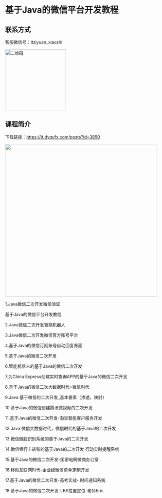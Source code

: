 # 基于Java的微信平台开发教程

## 联系方式

客服微信号：itziyuan_xiaozhi

<img src="https://ziyuanyun.oss-cn-guangzhou.aliyuncs.com/common/20240614073449/666b82192834a.jpg" width="200" height="200" alt="二维码">

## 课程简介

下载链接：https://it.dyqufx.com/posts?id=3850

<img src="https://ziyuanyun.oss-cn-guangzhou.aliyuncs.com/yun/20240515185356/6644944427b92.jpg" width="500" alt="">

  1.Java微信二次开发微信验证

 基于Java的微信平台开发教程



 2.Java微信二次开发智能机器人

 3.Java微信二次开发微信官方账号平台

 4.基于Java的微信订阅账号自动回复界面

 5.基于Java的微信二次开发

 6.智能机器人的基于Java的微信二次开发

 7.为China Express创建实时查询APP的基于Java的微信二次开发

 8.基于Java的微信二次大数据时代=微信时代

 9.Java 基于微信的二次开发_基本要素（渗透，映射）

 10.基于Java的微信创建腾讯微视频的二次开发

 11.基于Java的微信二次开发-淘宝智能客户服务开发

 12.Java 微信大数据时代，微信时代的基于Java的二次开发

 13.微信微脸识别系统的基于Java的二次开发

 14.微信银行卡转账的基于Java的二次开发 行动实时提醒系统

 15.基于Java的微信二次开发-国家电网微商办公室

 16.移动互联网时代-企业级微信菜单定制开发

 17.基于Java的微信二次开发-高考实战- 时间通知系统

 18.基于Java的微信二次开发-LBS位置定位-老师Eric

  